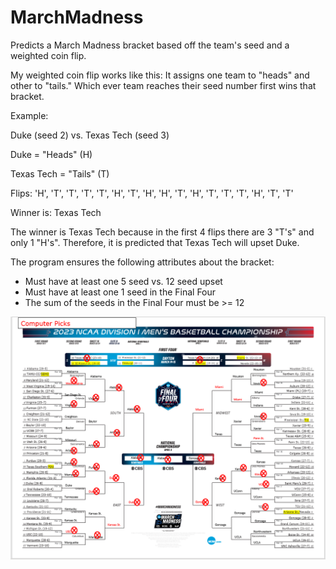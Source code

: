 # MarchMadness
Predicts a March Madness bracket based off the team's seed and a weighted coin flip.

My weighted coin flip works like this: It assigns one team to "heads" and other to "tails." Which ever team reaches their seed number first wins that bracket.

Example: 

Duke (seed 2) vs. Texas Tech (seed 3)

Duke = "Heads" (H)

Texas Tech = "Tails" (T)

Flips:
'H', 'T', 'T', 'T', 'T', 'H', 'T', 'H', 'H', 'T', 'H', 'T', 'T', 'T', 'H', 'T', 'T'

Winner is: Texas Tech

The winner is Texas Tech because in the first 4 flips there are 3 "T's" and only 1 "H's". Therefore, it is predicted that Texas Tech will upset Duke.

The program ensures the following attributes about the bracket:
- Must have at least one 5 seed vs. 12 seed upset
- Must have at least one 1 seed in the Final Four
- The sum of the seeds in the Final Four must be >= 12
<img src="images/MarchMadness_2023.PNG" width="800">
